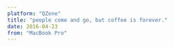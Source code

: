 ```yaml
---
platform: "QZone"
title: "people come and go, but coffee is forever."
date: 2016-04-23
from: "MacBook Pro"
---
```

